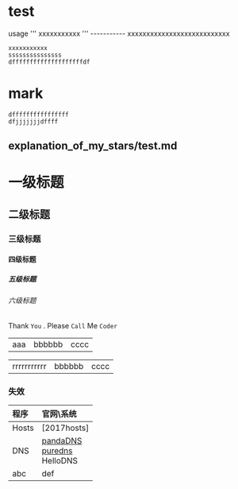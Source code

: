 test
=====
usage
'''
xxxxxxxxxxx
'''
    -----------
        xxxxxxxxxxxxxxxxxxxxxxxxxxx
        
    xxxxxxxxxxx
    sssssssssssssss
    dffffffffffffffffffffdf
mark
=======

    dffffffffffffffff
    dfjjjjjjjdffff
    
explanation_of_my_stars/test.md
------------------------------------


# 一级标题  
## 二级标题  
### 三级标题  
#### 四级标题  
##### 五级标题  
###### 六级标题

Thank `You` . Please `Call` Me `Coder`
<tbody>
<table ><tr><td>
aaa</td></dr><td>bbbbbb</td>
<td>cccc</td>
</table></dr>
<table ><tr><td>
rrrrrrrrrrr</td></dr><td>bbbbbb</td>
<td>cccc</td>
</table>
</tbody>

### 失效
| 程序| 官网\系统 |
| :------------ |:------------|
|   Hosts   | [2017hosts]|
|   DNS   | [pandaDNS](http://dns.sspanda.com/)<br>[puredns](http://puredns.cn/) <br>HelloDNS |
|   abc   | def|


